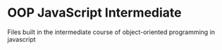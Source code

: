 # OOP JavaScript Intermediate

Files built in the intermediate course of object-oriented programming in javascript

